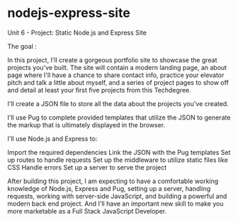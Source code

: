 # nodejs-express-site
Unit 6 - Project: Static Node.js and Express Site

The goal : 

In this project, I'll create a gorgeous portfolio site to showcase the great projects you've built. The site will contain a modern landing page, an about page where I'll have a chance to share contact info, practice your elevator pitch and talk a little about myself, and a series of project pages to show off and detail at least your first five projects from this Techdegree.

I'll create a JSON file to store all the data about the projects you've created.

I'll use Pug to complete provided templates that utilize the JSON to generate the markup that is ultimately displayed in the browser.

I'll use Node.js and Express to:

Import the required dependencies
Link the JSON with the Pug templates
Set up routes to handle requests
Set up the middleware to utilize static files like CSS
Handle errors
Set up a server to serve the project

After building this project, I am expecting to have a comfortable working knowledge of Node.js, Express and Pug, setting up a server, handling requests, working with server-side JavaScript, and building a powerful and modern back end project. And I'll have an important new skill to make you more marketable as a Full Stack JavaScript Developer.